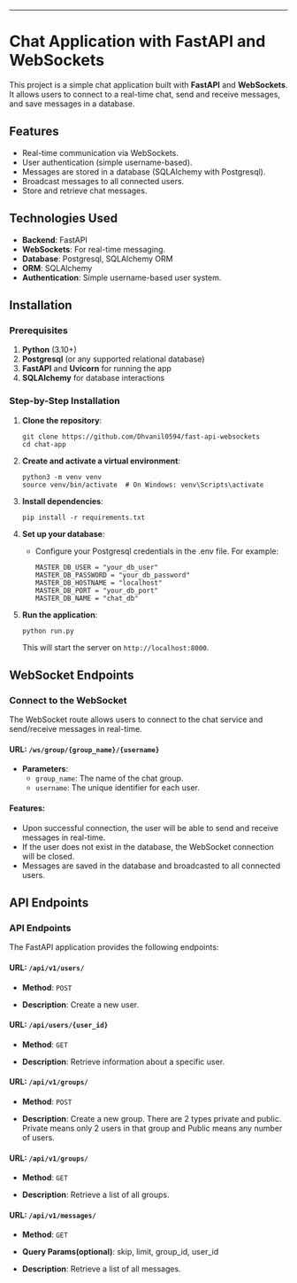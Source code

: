 * * * * *

Chat Application with FastAPI and WebSockets
============================================

This project is a simple chat application built with **FastAPI** and **WebSockets**. It allows users to connect to a real-time chat, send and receive messages, and save messages in a database.

Features
--------

-   Real-time communication via WebSockets.
-   User authentication (simple username-based).
-   Messages are stored in a database (SQLAlchemy with Postgresql).
-   Broadcast messages to all connected users.
-   Store and retrieve chat messages.

Technologies Used
-----------------

-   **Backend**: FastAPI
-   **WebSockets**: For real-time messaging.
-   **Database**: Postgresql, SQLAlchemy ORM
-   **ORM**: SQLAlchemy
-   **Authentication**: Simple username-based user system.

Installation
------------

### Prerequisites

1.  **Python** (3.10+)
2.  **Postgresql** (or any supported relational database)
3.  **FastAPI** and **Uvicorn** for running the app
4.  **SQLAlchemy** for database interactions

### Step-by-Step Installation

1.  **Clone the repository**:

    ```
    git clone https://github.com/Dhvanil0594/fast-api-websockets    
    cd chat-app
    ```

2.  **Create and activate a virtual environment**:

    ```
    python3 -m venv venv
    source venv/bin/activate  # On Windows: venv\Scripts\activate
    ```

3.  **Install dependencies**:

    ```
    pip install -r requirements.txt
    ```

4.  **Set up your database**:

    -   Configure your Postgresql credentials in the .env file. For example:

        ```
        MASTER_DB_USER = "your_db_user"
        MASTER_DB_PASSWORD = "your_db_password"
        MASTER_DB_HOSTNAME = "localhost"
        MASTER_DB_PORT = "your_db_port"
        MASTER_DB_NAME = "chat_db"
        ```

5.  **Run the application**:

    ```
    python run.py
    ```

    This will start the server on `http://localhost:8000`.

WebSocket Endpoints
-------------------

### Connect to the WebSocket

The WebSocket route allows users to connect to the chat service and send/receive messages in real-time.

#### URL: `/ws/group/{group_name}/{username}`

-   **Parameters**:
    -   `group_name`: The name of the chat group.
    -   `username`: The unique identifier for each user.

#### Features:

-   Upon successful connection, the user will be able to send and receive messages in real-time.
-   If the user does not exist in the database, the WebSocket connection will be closed.
-   Messages are saved in the database and broadcasted to all connected users.

API Endpoints
-------------

### API Endpoints

The FastAPI application provides the following endpoints:

#### URL: `/api/v1/users/`

-   **Method**: `POST`

-   **Description**: Create a new user.

#### URL: `/api/users/{user_id}`

-   **Method**: `GET`

-   **Description**: Retrieve information about a specific user.

#### URL: `/api/v1/groups/`

-   **Method**: `POST`

-   **Description**: Create a new group. There are 2 types private and public. Private means only 2 users in that group and Public means any number of users.

#### URL: `/api/v1/groups/`

-   **Method**: `GET`

-   **Description**: Retrieve a list of all groups.

#### URL: `/api/v1/messages/`

-   **Method**: `GET`

-   **Query Params(optional)**: skip, limit, group_id, user_id

-   **Description**: Retrieve a list of all messages.

